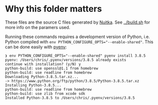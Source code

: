 # Why this folder matters

These files are the source C files generated by [Nuitka](https://nuitka.net). See [../build.sh](../build.sh) for more info on the paramers used.

Running these commands requires a development version of Python, i.e. Python compiled with `env PYTHON_CONFIGURE_OPTS="--enable-shared"`. This can be done easily with [pyenv](https://github.com/pyenv/pyenv):

```log
❯ env PYTHON_CONFIGURE_OPTS="--enable-shared" pyenv install 3.8.5
pyenv: /Users/chris/.pyenv/versions/3.8.5 already exists
continue with installation? (y/N) y
python-build: use openssl@1.1 from homebrew
python-build: use readline from homebrew
Downloading Python-3.8.5.tar.xz...
-> https://www.python.org/ftp/python/3.8.5/Python-3.8.5.tar.xz
Installing Python-3.8.5...
python-build: use readline from homebrew
python-build: use zlib from xcode sdk
Installed Python-3.8.5 to /Users/chris/.pyenv/versions/3.8.5
```
